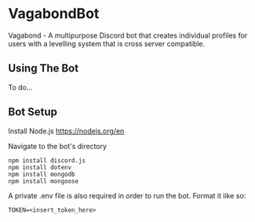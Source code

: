 # VagabondBot
Vagabond - A multipurpose Discord bot that creates individual profiles for users with a levelling system that is cross server compatible.

## Using The Bot
To do...

## Bot Setup

Install Node.js
https://nodejs.org/en

Navigate to the bot's directory
```
npm install discord.js
npm install dotenv
npm install mongodb
npm install mongoose
```

A private .env file is also required in order to run the bot.
Format it like so:
```env
TOKEN=<insert_token_here>
```


